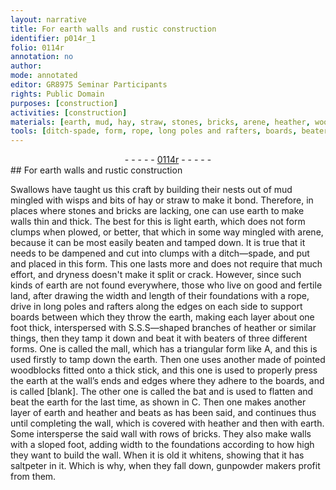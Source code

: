 ```yaml
---
layout: narrative
title: For earth walls and rustic construction
identifier: p014r_1
folio: 0114r
annotation: no
author:
mode: annotated
editor: GR8975 Seminar Participants
rights: Public Domain
purposes: [construction]
activities: [construction]
materials: [earth, mud, hay, straw, stones, bricks, arene, heather, woodblocks, saltpeter]
tools: [ditch-spade, form, rope, long poles and rafters, boards, beaters of three different forms, mall, pointed woodblocks fitted onto a thick stick, bat]
---
```


 <div class="folio" align="center">- - - - - <a href="http://gallica.bnf.fr/ark:/12148/btv1b9059316c/f31.item" target="_blank">0114r</a> - - - - - </div>  <span class="activity"></span> 
## For <span class="material_format"><span class="material">earth</span> walls</span> and rustic construction

 
<span class="animal">Swallows</span> have taught us this craft by building their nests out of <span class="material">mud</span> mingled with wisps and bits of <span class="material"><span class="plant">hay</span></span> or <span class="material"><span class="plant">straw</span></span> to make it bond. Therefore, in places where <span class="material">stones</span> and <span class="material">bricks</span> are lacking, one can use <span class="material">earth</span> to make walls thin and thick. The best for this is <span class="material_format">light <span class="material">earth</span></span>, which does not form clumps when plowed, or better, that which in some way mingled with <span class="material">arene</span>, because it can be most easily beaten and tamped down. It is true that it needs to be dampened and cut into clumps with a <span class="tool">ditch—spade</span>, and put and placed in this <span class="tool">form</span>. This one lasts more and does not require that much effort, and dryness doesn't make it split or crack. However, since such kinds of <span class="material">earth</span> are not found everywhere, those who live on good and fertile land, after drawing the width and length of their foundations with a <span class="tool">rope</span>, drive in <span class="tool">long poles and rafters</span> along the edges on each side to support <span class="tool">boards</span> between which they throw the <span class="material">earth</span>, making each layer about <span class="unit">one foot</span> thick, interspersed with <span class="material_format">S.S.S—shaped branches of <span class="material"><span class="plant">heather</span></span></span> or similar things, then they tamp it down and beat it with <span class="tool">beaters of three different forms</span>. One is called the <span class="tool">mall</span>, which has a triangular form like A, and this is used firstly to tamp down the <span class="material">earth</span>. Then one uses another made of <span class="tool">pointed <span class="material">woodblocks</span> fitted onto a thick stick</span>, and this one is used to properly press the <span class="material">earth</span> at the wall’s ends and edges where they adhere to the <span class="tool">boards</span>, and is called [blank]. The other one is called the <span class="tool">bat</span> and is used to flatten and beat the <span class="material">earth</span> for the last time, as shown in C. Then one makes another layer of <span class="material">earth</span> and <span class="material"><span class="plant">heather</span></span> and beats as has been said, and continues thus until completing the wall, which is covered with <span class="material"><span class="plant">heather</span></span> and then with <span class="material">earth</span>. Some intersperse the said wall with rows of <span class="material">bricks</span>. They also make walls with a sloped foot, adding width to the foundations according to how high they want to build the wall. When it is old it <span class="color">white</span>ns, showing that it has <span class="material">saltpeter</span> in it. Which is why, when they fall down, <span class="profession">gunpowder</span> makers profit from them.
 <span class="figure"></span> 